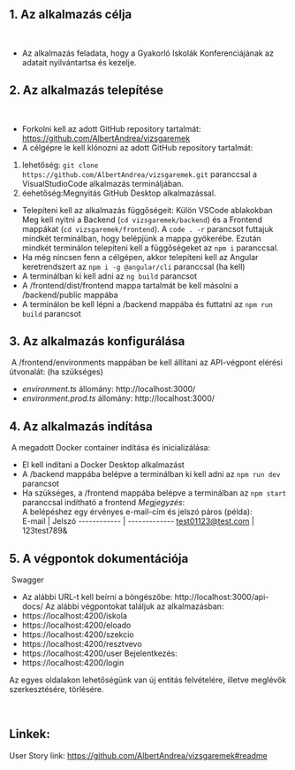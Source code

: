 ## **1. Az alkalmazás célja**
​
- Az alkalmazás feladata, hogy a Gyakorló Iskolák Konferenciájának az adatait nyilvántartsa és kezelje.
​
## **2. Az alkalmazás telepítése**
​
- Forkolni kell az adott GitHub repository tartalmát: https://github.com/AlbertAndrea/vizsgaremek   
- A célgépre le kell klónozni az adott GitHub repository tartalmát: 
1. lehetőség: `git clone https://github.com/AlbertAndrea/vizsgaremek.git` paranccsal a VisualStudioCode alkalmazás termináljában.
2. éehetőség:Megnyitás GitHub Desktop alkalmazással.  
- Telepíteni kell az alkalmazás függőségeit: Külön VSCode ablakokban Meg kell nyitni a Backend (`cd vizsgaremek/backend`) és a Frontend mappákat (`cd vizsgaremek/frontend`). A `code . -r` parancsot futtajuk mindkét terminálban, hogy belépjünk a mappa gyökerébe. Ezután mindkét terminálon telepíteni kell a függőségeket az `npm i` paranccsal. 
- Ha még nincsen fenn a célgépen, akkor telepíteni kell az Angular keretrendszert az `npm i -g @angular/cli` paranccsal (ha kell)   
- A terminálban ki kell adni az `ng build` parancsot   
- A /frontend/dist/frontend mappa tartalmát be kell másolni a /backend/public mappába   
- A terminálon be kell lépni a /backend mappába és futtatni az `npm run build` parancsot 
​
## **3. Az alkalmazás konfigurálása**
​
A /frontend/environments mappában be kell állítani az API-végpont elérési útvonalát: (ha szükséges)
  - _environment.ts_ állomány: http://localhost:3000/  
  - _environment.prod.ts_ állomány: http://localhost:3000/ 
​
## **4. Az alkalmazás indítása**
​
A megadott Docker container indítása és inicializálása:
- El kell indítani a Docker Desktop alkalmazást
- A /backend mappába belépve a terminálban ki kell adni az `npm run dev` parancsot  
- Ha szükséges, a /frontend mappába belépve a terminálban az `npm start` paranccsal indítható a frontend
​
_Megjegyzés_:  
A belépéshez egy érvényes e-mail-cím és jelszó páros (példa):  
​
E-mail | Jelszó
------------ | -------------
test01123@test.com | 123test789&
​
## **5. A végpontok dokumentációja**
​
Swagger 
- Az alábbi URL-t kell beírni a böngészőbe: http://localhost:3000/api-docs/
Az alábbi végpontokat találjuk az alkalmazásban:
- https://localhost:4200/iskola
- https://localhost:4200/eloado
- https://localhost:4200/szekcio
- https://localhost:4200/resztvevo
- https://localhost:4200/user
Bejelentkezés:
- https://localhost:4200/login

Az egyes oldalakon lehetőségünk van új entitás felvételére, illetve meglévők szerkesztésére, törlésére.

​
## **Linkek:**  

User Story link:
https://github.com/AlbertAndrea/vizsgaremek#readme
​
​
​
